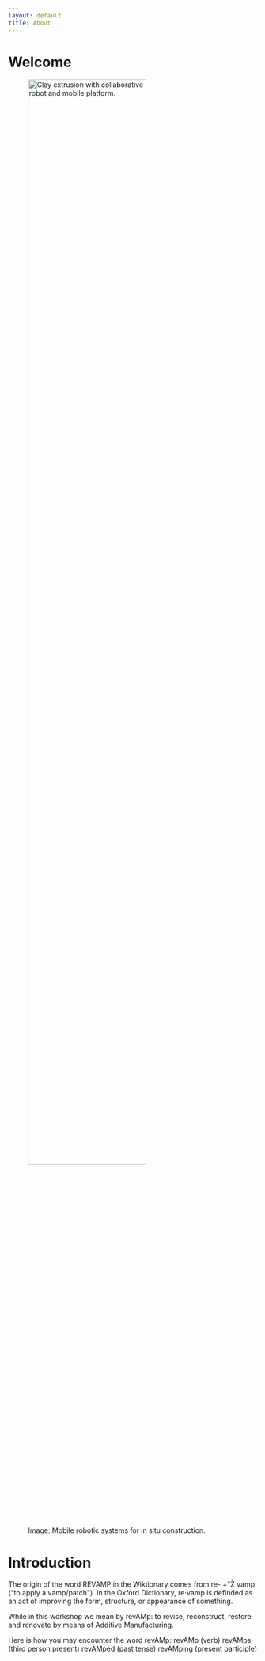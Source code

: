 ```yaml
---
layout: default
title: About
---
```

# Welcome


<figure>
  <img src="{{site.baseurl}}images/Picture6.png" alt="Clay extrusion with collaborative robot and mobile platform." style="width:75%" class="center">
  <figcaption>Image: Mobile robotic systems for in situ construction.</figcaption>
</figure>


# Introduction

The origin of the word REVAMP in the Wiktionary comes from re- +"Ž vamp (“to apply a vamp/patch").
In the Oxford Dictionary, re·vamp is definded as an act of improving the form, structure, or appearance of something.

While in this workshop we mean by revAMp: to revise, reconstruct, restore and renovate by means of Additive Manufacturing.

Here is how you may encounter the word revAMp:
revAMp    (verb)
revAMps   (third person present)
revAMped  (past tense)
revAMping (present participle)

